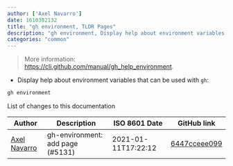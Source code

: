 ```yaml
---
author: ['Axel Navarro']
date: 1610382132
title: "gh environment, TLDR Pages"
description: "gh environment, Display help about environment variables for the GitHub CLI command."
categories: "common"
---
```

> More information: <https://cli.github.com/manual/gh_help_environment>.

- Display help about environment variables that can be used with `gh`:

```bash
gh environment
```
List of changes to this documentation


Author | Description | ISO 8601 Date | GitHub link
------|-----|-----|-----
[Axel Navarro](mailto:navarroaxel@gmail.com) | gh-environment: add page (#5131) | 2021-01-11T17:22:12 | [6447cceee099](https://github.com/tldr-pages/tldr/commit/6447cceee099c3d97926307a1be8de359b5c4b73)

